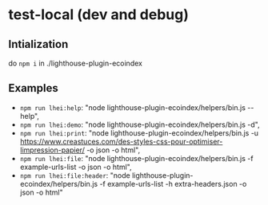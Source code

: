 # test-local (dev and debug)

## Intialization

do `npm i` in ./lighthouse-plugin-ecoindex

## Examples

- `npm run lhei:help`: "node lighthouse-plugin-ecoindex/helpers/bin.js --help",
- `npm run lhei:demo`: "node lighthouse-plugin-ecoindex/helpers/bin.js -d",
- `npm run lhei:print`: "node lighthouse-plugin-ecoindex/helpers/bin.js -u https://www.creastuces.com/des-styles-css-pour-optimiser-limpression-papier/ -o json -o html",
- `npm run lhei:file`: "node lighthouse-plugin-ecoindex/helpers/bin.js -f example-urls-list -o json -o html",
- `npm run lhei:file:header`: "node lighthouse-plugin-ecoindex/helpers/bin.js -f example-urls-list -h extra-headers.json -o json -o html"
